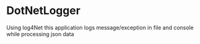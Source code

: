 # DotNetLogger
Using log4Net this application logs message/exception in file and console while processing json data
